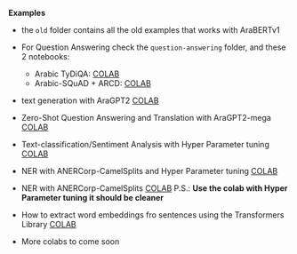 **Examples**

- the `old` folder contains all the old examples that works with AraBERTv1

- For Question Answering check the `question-answering` folder, and these 2 notebooks:
    - Arabic TyDiQA: [COLAB](https://colab.research.google.com/drive/1hik0L_Dxg6WwJFcDPP1v74motSkst4gE?usp=sharing)
    - Arabic-SQuAD + ARCD: [COLAB](https://colab.research.google.com/drive/1eIoVxKZP9KWLumkHHrfmU8Vtb-BLWiVD?usp=sharing)

- text generation with AraGPT2 [COLAB](https://colab.research.google.com/drive/1T5xKRAtKeuUmmokyThvkK8pulHw02CoK?usp=sharing)

- Zero-Shot Question Answering and Translation with AraGPT2-mega [COLAB](https://colab.research.google.com/drive/1NBghhl2laYZ9jHPKYWTLLUM8R1LePdU6?usp=sharing)

- Text-classification/Sentiment Analysis with Hyper Parameter tuning [COLAB](https://colab.research.google.com/drive/1P9iQHtUH5KUbTVtp8B4-AopZzEEPE0lw?usp=sharing)

- NER with ANERCorp-CamelSplits and Hyper Parameter tuning [COLAB](https://colab.research.google.com/drive/128wX6r_Nz-2LZ_lROeWjWS_yTi96KR7J?usp=sharing)

- NER with ANERCorp-CamelSplits [COLAB](https://colab.research.google.com/drive/1M1yH8rqbxowlSd5R-jr8eBVfGbIyp1zC?usp=sharing) P.S.:  **Use the colab with Hyper Parameter tuning it should be cleaner**

- How to extract word embeddings fro sentences using the Transformers Library [COLAB](https://colab.research.google.com/drive/1Xk8IGcwGTr-YNlB6lhl8jYdIU_M7Mcjx?usp=sharing)

- More colabs to come soon